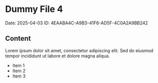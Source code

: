 # Dummy File 4

Date: 2025-04-03
ID: 4EAABA4C-A9B3-41F6-AD5F-4C0A2A9BB242

## Content

Lorem ipsum dolor sit amet, consectetur adipiscing elit.
Sed do eiusmod tempor incididunt ut labore et dolore magna aliqua.

* Item 1
* Item 2
* Item 3

